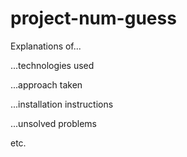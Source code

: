 # project-num-guess

Explanations of...

...technologies used

...approach taken

...installation instructions

...unsolved problems

etc.
